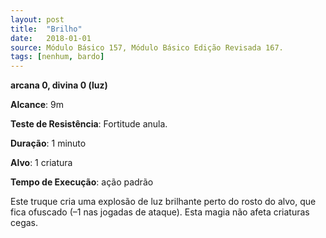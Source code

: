 ```yaml
---
layout: post
title:  "Brilho"
date:   2018-01-01
source: Módulo Básico 157, Módulo Básico Edição Revisada 167.
tags: [nenhum, bardo]
---
```


**arcana 0, divina 0 (luz)**

**Alcance**: 9m

**Teste de Resistência**: Fortitude anula.

**Duração**: 1 minuto

**Alvo**: 1 criatura

**Tempo de Execução**: ação padrão

Este truque cria uma explosão de luz brilhante perto do rosto do alvo, que fica ofuscado (–1 nas jogadas de ataque). Esta magia não afeta criaturas cegas.
